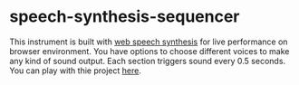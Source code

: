 # speech-synthesis-sequencer

This instrument is built with [web speech synthesis](https://developer.mozilla.org/en-US/docs/Web/API/SpeechSynthesis) for live performance on browser environment. 
You have options to choose different voices to make any kind of sound output. 
Each section triggers sound every 0.5 seconds. 
You can play with thie project [here](https://byjoohyunpark.github.io/speech-synthesis-sequencer/). 
